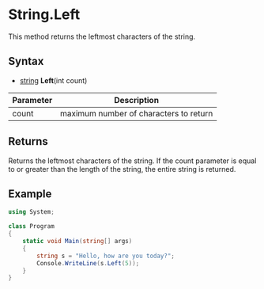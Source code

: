 # String.Left #
This method returns the leftmost characters of the string.

## Syntax ##
- [string](https://docs.microsoft.com/en-us/dotnet/api/system.string?view=net-6.0) **Left**(int count)

| Parameter | Description |
| --- | --- |
| count | maximum number of characters to return |

## Returns ##
Returns the leftmost characters of the string. If the count parameter is equal to or greater than the length of the string, the entire string is returned.

## Example ##
```csharp
using System;

class Program
{
    static void Main(string[] args)
    {
        string s = "Hello, how are you today?";
        Console.WriteLine(s.Left(5));
    }
}
```